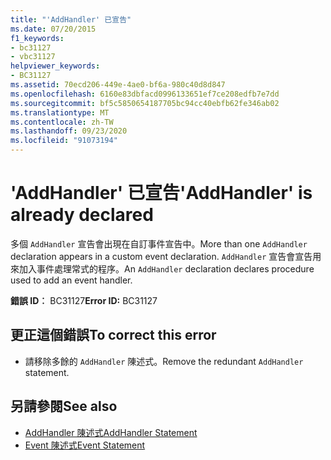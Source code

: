 ```yaml
---
title: "'AddHandler' 已宣告"
ms.date: 07/20/2015
f1_keywords:
- bc31127
- vbc31127
helpviewer_keywords:
- BC31127
ms.assetid: 70ecd206-449e-4ae0-bf6a-980c40d8d847
ms.openlocfilehash: 6160e83dbfacd0996133651ef7ce208edfb7e7dd
ms.sourcegitcommit: bf5c5850654187705bc94cc40ebfb62fe346ab02
ms.translationtype: MT
ms.contentlocale: zh-TW
ms.lasthandoff: 09/23/2020
ms.locfileid: "91073194"
---
```

# <a name="addhandler-is-already-declared"></a><span data-ttu-id="903c9-102">'AddHandler' 已宣告</span><span class="sxs-lookup"><span data-stu-id="903c9-102">'AddHandler' is already declared</span></span>

<span data-ttu-id="903c9-103">多個 `AddHandler` 宣告會出現在自訂事件宣告中。</span><span class="sxs-lookup"><span data-stu-id="903c9-103">More than one `AddHandler` declaration appears in a custom event declaration.</span></span> <span data-ttu-id="903c9-104">`AddHandler` 宣告會宣告用來加入事件處理常式的程序。</span><span class="sxs-lookup"><span data-stu-id="903c9-104">An `AddHandler` declaration declares procedure used to add an event handler.</span></span>  
  
 <span data-ttu-id="903c9-105">**錯誤 ID︰** BC31127</span><span class="sxs-lookup"><span data-stu-id="903c9-105">**Error ID:** BC31127</span></span>  
  
## <a name="to-correct-this-error"></a><span data-ttu-id="903c9-106">更正這個錯誤</span><span class="sxs-lookup"><span data-stu-id="903c9-106">To correct this error</span></span>  
  
- <span data-ttu-id="903c9-107">請移除多餘的 `AddHandler` 陳述式。</span><span class="sxs-lookup"><span data-stu-id="903c9-107">Remove the redundant `AddHandler` statement.</span></span>  
  
## <a name="see-also"></a><span data-ttu-id="903c9-108">另請參閱</span><span class="sxs-lookup"><span data-stu-id="903c9-108">See also</span></span>

- [<span data-ttu-id="903c9-109">AddHandler 陳述式</span><span class="sxs-lookup"><span data-stu-id="903c9-109">AddHandler Statement</span></span>](../language-reference/statements/addhandler-statement.md)
- [<span data-ttu-id="903c9-110">Event 陳述式</span><span class="sxs-lookup"><span data-stu-id="903c9-110">Event Statement</span></span>](../language-reference/statements/event-statement.md)
